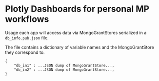 # Plotly Dashboards for personal MP workflows

Usage each app will access data via MongoGrantStores serialized in a `db_info.pub.json` file.

The file contains a dictionary of variable names and the MongoGrantStore they correspond to.

```
{
    "db_in1" : ...JSON dump of MongoGrantStore...,
    "db_in2" : ...JSON dump of MongoGrantStore...,
}
```
